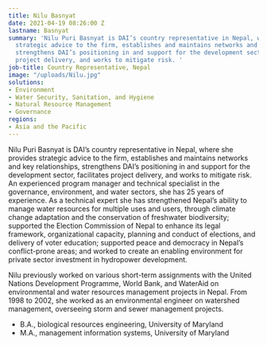 ```yaml
---
title: Nilu Basnyat
date: 2021-04-19 08:26:00 Z
lastname: Basnyat
summary: 'Nilu Puri Basnyat is DAI’s country representative in Nepal, where she provides
  strategic advice to the firm, establishes and maintains networks and key relationships,
  strengthens DAI’s positioning in and support for the development sector, facilitates
  project delivery, and works to mitigate risk. '
job-title: Country Representative, Nepal
image: "/uploads/Nilu.jpg"
solutions:
- Environment
- Water Security, Sanitation, and Hygiene
- Natural Resource Management
- Governance
regions:
- Asia and the Pacific
---
```


Nilu Puri Basnyat is DAI’s country representative in Nepal, where she provides strategic advice to the firm, establishes and maintains networks and key relationships, strengthens DAI’s positioning in and support for the development sector, facilitates project delivery, and works to mitigate risk. An experienced program manager and technical specialist in the governance, environment, and water sectors, she has 25 years of experience. As a technical expert she has strengthened Nepal’s ability to manage water resources for multiple uses and users, through climate change adaptation and the conservation of freshwater biodiversity; supported the Election Commission of Nepal to enhance its legal framework, organizational capacity, planning and conduct of elections, and delivery of voter education; supported peace and democracy in Nepal’s conflict-prone areas; and worked to create an enabling environment for private sector investment in hydropower development.

Nilu previously worked on various short-term assignments with the United Nations Development Programme, World Bank, and WaterAid on environmental and water resources management projects in Nepal. From 1998 to 2002, she worked as an environmental engineer on watershed management, overseeing storm and sewer management projects. 

* B.A., biological resources engineering, University of Maryland
* M.A., management information systems, University of Maryland 